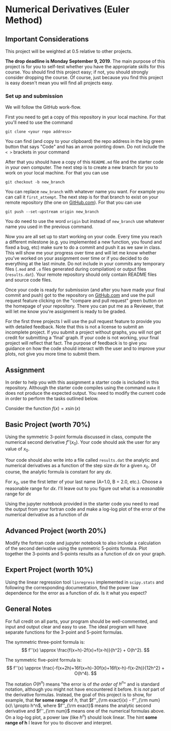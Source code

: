 # Numerical Derivatives (Euler Method)

## Important Considerations

This project will be weighted at 0.5 relative to other projects.

**The drop deadline is Monday September 9, 2019**. The main purpose of this
project is for you to self-test whether you have the appropriate skills for this
course. You should find this project easy; if not, you should strongly
consider dropping the course. Of course, just because you find this project
is easy doesn't mean you will find all projects easy.

### Set up and submission

We will follow the GitHub work-flow.

First you need to get a copy of this
repository in your local machine. For that you'll need to use the command
```
git clone <your repo address>
```
You can find (and copy to your clipboard) the repo address in the big green
button that says "Code" and has an arrow pointing down.
Do not include the `< >` brackets in your command

After that you should have a copy of this `README.md` file and the starter
code in your own computer. The next step is to create a new branch for you to 
work on your local machine. For that you can use 
```
git checkout -b new_branch
```
You can replace `new_branch` with whatever name you want. For example you can
call it `first_attempt`. The next step is for that branch to exist on your
remote repository (the one on [GitHub.com](github.com)). For that you can use
```
git push --set-upstream origin new_branch
```
You do need to use the word `origin` but instead of `new_branch` use whatever
name you used in the previous command. 

Now you are all set up to start working on your code. Every time you reach a
different milestone (e.g. you implemented a new function, you found and fixed
a bug, etc) make sure to do a commit and push it as we saw in class. This will
show me your progress over time and will let me know whether you've worked on
your assignment over time or if you decided to do everything at the last
minute. Do not include in your commits any temporary files (`.mod` and `.o`
files generated during compilation) or output files (`results.dat`). Your
remote repository should only contain README files and source code files.

Once your code is ready for submission (and after you have made your final
commit and push) got to the repository on [GitHub.com](github.com) and use the
pull request feature clicking on the "compare and pull request" green button
on the homepage of your repository. There you can put me as a Reviewer, that
will let me know you're assignment is ready to be graded.

For the first three projects I will use the pull request feature to provide
you with detailed feedback.  Note that this is not a license to submit an
incomplete project. If you submit a project without graphs, you will not get
credit for submitting a 'final' graph. If your code is not working, your final
project will reflect that fact. The purpose of feedback is to give you
guidance on how the code should interact with the user and to improve your
plots, not give you more time to submit them.

## Assignment

In order to help you with this assignment a starter code is included in this 
repository. Although the starter code compiles using the command `make` it
does not produce the expected output. You need to modify the current code in
order to perform the tasks outlined below.

Consider the function $f(x) = x \sin(x)$

## Basic Project (worth 70%)

Using the symmetric 3-point formula discussed in class, compute the numerical
second derivative $f''(x_0)$. Your code should ask the user for any value of
$x_0$.

Your code should also write into a file called `results.dat` the analytic and
numerical derivatives as a function of the step size $dx$ for a given $x_0$. Of
course, the analytic formula is constant for any $dx$.

For $x_0$, use the first letter of your last name (A=1.0, B = 2.0, etc.).
Choose a reasonable range for $dx$. I'll leave out to you figure out what is a
*reasonable* range for $dx$

Using the jupyter notebook provided in the starter code you need to read the
output from your fortran code and make a log-log plot of the error of the
numerical derivative  as a function of $dx$


## Advanced Project (worth 20%)

Modify the fortran code and jupyter notebook to also include a calculation of
the second derivative using the symmetric 5-points formula. Plot together the 
3-points and 5-points results as a function of $dx$ on your graph.


## Expert Project (worth 10%)

Using the linear regression tool `linregress` implemented in `scipy.stats` and
following the corresponding documentation, find the power law dependence for
the error as a function of $dx$. Is it what you expect?


## General Notes

For full credit on all parts, your program should be well-commented, and input
and output clear and easy to use. The ideal program will have separate
functions for the 3-point and 5-point formulas. 

The symmetric three-point formula is:
$$
f''(x) \approx \frac{f(x+h)-2f(x)+f(x-h)}{h^2} + O(h^2).
$$

The symmetric five-point formula is:
$$
f''(x) \approx \frac{-f(x+2h)+16f(x+h)-30f(x)+16f(x-h)-f(x-2h)}{12h^2} + O(h^4).
$$

The notation $O(h^n)$ means "the error is of *the order of* $h^n$" and is
standard notation, although you might not have encountered it before. It is
*not* part of the derivative formulas. Instead, the goal of this project is to
show, for example, that **for some range** of $h$, that $f''_{\rm exact}(x) -
f''_{\rm num}(x)\ \propto h^n$, where $f''_{\rm exact}$ means the analytic
second derivative and $f''_{\rm num}$ means one of the numerical formulas
above. On a log-log plot, a power law (like $h^n$) should look linear. The
hint **some range of h** I leave for you to discover and interpret.
